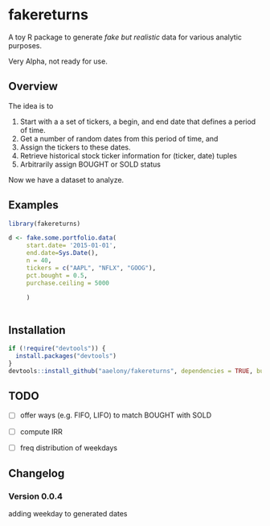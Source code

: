 # fakereturns

A toy R package to generate _fake but realistic_ data for various analytic purposes.


Very Alpha, not ready for use.



## Overview

The idea is to 
 1. Start with a a set of tickers, a begin, and end date that defines a period of time. 
 2. Get a number of random dates from this period of time, and 
 3. Assign the tickers to these dates.
 4. Retrieve historical stock ticker information for (ticker, date) tuples
 5. Arbitrarily assign BOUGHT or SOLD status
 
 
Now we have a dataset to analyze.


## Examples


```r
library(fakereturns)

d <- fake.some.portfolio.data(
     start.date= '2015-01-01', 
	 end.date=Sys.Date(), 
	 n = 40,
	 tickers = c("AAPL", "NFLX", "GOOG"),
	 pct.bought = 0.5,
	 purchase.ceiling = 5000
	 
	 )



```



## Installation


```r
if (!require("devtools")) {
  install.packages("devtools")
}
devtools::install_github("aaelony/fakereturns", dependencies = TRUE, build_vignettes = FALSE)
```


## TODO

 - [ ] offer ways (e.g. FIFO, LIFO) to match BOUGHT with SOLD
 - [ ] compute IRR
 - [ ] freq distribution of weekdays
 

## Changelog

### Version 0.0.4

adding weekday to generated dates
